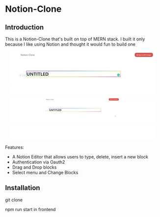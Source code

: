 # Notion-Clone

## Introduction

This is a Notion-Clone that's built on top of MERN stack. I built it only because I like using Notion and thought it would fun to build one

<div align="center">
 <img src="NCdemo.gif" />
 <img src="NCcrud.gif"/>
 </div>

Features: 
-   A Notion Editor that allows users to type, delete, insert a new block
-   Authentication via Oauth2
-   Drag and Drop blocks
-  Select menu and Change Blocks


## Installation

git clone

npm run start in frontend 
